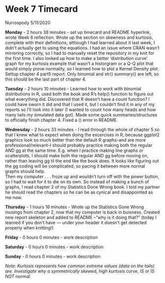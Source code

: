 Week 7 Timecard
================
Nurrospody
5/11/2020

**Monday** - 2 hours 38 minutes - set up timecard and README hyperlink,
wrote Week 6 reflection. Wrote up the section on skewness and kurtosis,
complete with their definitions; although I had learned about it last
week, I didn’t actually get to using the equations. I had an issue where
CRAN wasn’t mirroring correctly, so I had to manually reset the
repository in my knit for the first time. I also looked up how to make a
better ‘distribution curve’ graph for my kurtosis example that wasn’t a
historgram or a Q-Q plot that would simply prove normality, so I learned
how to plot a Kernel Density plot.  
Settup chapter 4 part5 report. Only binomial and str() summary() are
left, so this should be the last part of chapter 4.

**Tuesday** - 2 hours 10 minutes - Learned how to work with binomial
distributions in R, used both the book and R’s help() function to figure
out what everything did. Discovered that R doesn’t have a count
function? I could have sworn it did and that I used it, but I couldn’t
find it in any of my reports so I’ll look into it later (I wanted to
count how many heads and how many tails my simulated data got). Made
some quick summaries/structures to officially finish chapter 4. Fixed a
() error in README.

**Wednesday** - 2 hours 33 minutes - I read through the whole of chapter
5 so that I knew what to expect when doing the excercises in R; because
ggplot2 graphics look so much better than the default R graphs–and are
more professional/relevant–I should probably practice making both the
regular AND gg at the same time. E.g. when I practice making line graphs
or scatterplots, I should make both the regular AND gg before moving on,
rather than leaving gg til the end like the book does. It looks like
figuring out the gg coding will be complicated, so pacing it between
more normal graphs should help.  
Then my computer . . . froze up and wouldn’t turn off with the power
button, so I had to wait for it to die on its own. So instead of making
a bunch of graphs, I read chapter 2 of my Statistics Done Wrong book. I
told my partner he should read the chapters so he can be as cynical and
disappointed as me now.

**Thursday** - 1 hours 16 minutes - Wrote up the Statistics Gone Wrong
musings from chapter 2, now that my computer is back in buisness.
Created new report skeleton and added to README –“why is it doing that?”
(today I learned if you don’t have — under your header it doesn’t get
detected properly when knitting\!)

**Friday** - 0 hours 0 minutes - work description

**Saturday** - 0 hours 0 minutes - work description

**Sunday** - 0 hours 0 minutes - work description

*Note: Kurtosis represents how common extreme values (data on the tails)
are. Investigate why a symmetrically skewed, high kurtosis curve, IS or
IS NOT normal.*

